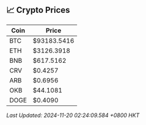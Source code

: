 ## 📈 Crypto Prices

| Coin | Price |
| ---- | ----- |
| BTC | $93183.5416 |
| ETH | $3126.3918 |
| BNB | $617.5162 |
| CRV | $0.4257 |
| ARB | $0.6956 |
| OKB | $44.1081 |
| DOGE | $0.4090 |

_Last Updated: 2024-11-20 02:24:09.584 +0800 HKT_